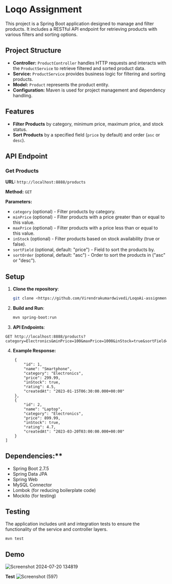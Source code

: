 # Loqo Assignment

This project is a Spring Boot application designed to manage and filter products. It includes a RESTful API endpoint for retrieving products with various filters and sorting options.

## Project Structure

- **Controller:** `ProductController` handles HTTP requests and interacts with the `ProductService` to retrieve filtered and sorted product data.
- **Service:** `ProductService` provides business logic for filtering and sorting products.
- **Model:** `Product` represents the product entity.
- **Configuration:** Maven is used for project management and dependency handling.

## Features

- **Filter Products** by category, minimum price, maximum price, and stock status.
- **Sort Products** by a specified field (`price` by default) and order (`asc` or `desc`).

## API Endpoint

### Get Products

**URL:** `http://localhost:8888/products`

**Method:** `GET`

**Parameters:**

- `category` (optional) - Filter products by category.
- `minPrice` (optional) - Filter products with a price greater than or equal to this value.
- `maxPrice` (optional) - Filter products with a price less than or equal to this value.
- `inStock` (optional) - Filter products based on stock availability (true or false).
- `sortField` (optional, default: "price") - Field to sort the products by.
- `sortOrder` (optional, default: "asc") - Order to sort the products in ("asc" or "desc").

## Setup

1. **Clone the repository**:

    ```bash
    git clone <https://github.com/Virendrakumardwivedi/LoqoAi-assignment>
    ```

2. **Build and Run**:

    ```bash
    mvn spring-boot:run


3. **API Endpoints**:
```http
GET http://localhost:8888/products?category=Electronics&minPrice=100&maxPrice=1000&inStock=true&sortField=price&sortOrder=desc
```

4. **Example Response:**
```[
    {
        "id": 1,
        "name": "Smartphone",
        "category": "Electronics",
        "price": 299.99,
        "inStock": true,
        "rating": 4.5,
        "createdAt": "2023-01-15T06:30:00.000+00:00"
    },
    {
        "id": 2,
        "name": "Laptop",
        "category": "Electronics",
        "price": 899.99,
        "inStock": true,
        "rating": 4.7,
        "createdAt": "2023-03-20T03:00:00.000+00:00"
    }
]
```
## Dependencies:**

- Spring Boot 2.7.5
- Spring Data JPA
- Spring Web
- MySQL Connector
- Lombok (for reducing boilerplate code)
- Mockito (for testing)

## Testing
The application includes unit and integration tests to ensure the functionality of the service and controller layers.
```
mvn test
```
## Demo
![Screenshot 2024-07-20 134819](https://github.com/user-attachments/assets/0b23ec1d-20ce-4a81-bb6a-257cd384c540)

**Test**
![Screenshot (597)](https://github.com/user-attachments/assets/f1e62fcb-54ac-42b1-aee4-86bc379d09be)

